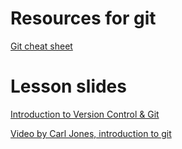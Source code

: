 # Resources for git

[Git cheat sheet](https://services.github.com/on-demand/downloads/github-git-cheat-sheet.pdf)

# Lesson slides

[Introduction to Version Control & Git](https://learningcentral.cf.ac.uk/bbcswebdav/pid-4396624-dt-content-rid-7659108_2/courses/1718-CM6113/CM6113%20-%2001c%20-%20Introduction%20to%20Verison%20Control%20and%20Git.pdf)

[Video by Carl Jones, introduction to git](https://learningcentral.cf.ac.uk/bbcswebdav/pid-4396515-dt-content-rid-7658983_2/xid-7658983_2)
